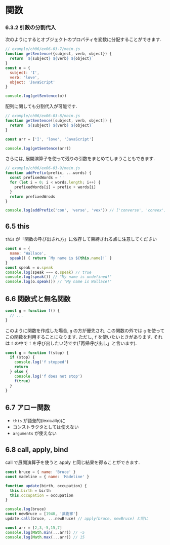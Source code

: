 # 関数

### 6.3.2 引数の分割代入

次のようにするとオブジェクトのプロパティを変数に分配することができます.
```js
// example/ch06/ex06-03-7/main.js
function getSentence({subject, verb, object}) {
  return `${subject} ${verb} ${object}`
}
const o = {
  subject: 'I',
  verb: 'love',
  object: 'JavaScript'
}

console.log(getSentence(o))
```

配列に関しても分割代入が可能です.
```js
// example/ch06/ex06-03-8/main.js
function getSentence([subject, verb, object]) {
  return `${subject} ${verb} ${object}`
}

const arr = ['I', 'love', 'JavaScript']

console.log(getSentence(arr))
```

さらには, 展開演算子を使って残りの引数をまとめてしまうこともできます.

```js
// example/ch06/ex06-03-9/main.js
function addPrefix(prefix, ...words) {
  const prefixedWords = ''
  for (let i = 0; i < words.length; i++) {
    prefixedWords[i] = prefix + words[i]
  }
  return prefixedWrods
}

console.log(addPrefix('con', 'verse', 'vex')) // ['converse', 'convex']
```

## 6.5 this
`this` が「関数の呼び出され方」に依存して束縛される点に注意してください

```js
const o = {
  name: 'Wallace',
  speak() { return `My name is ${this.name}!` }
}
const speak = o.speak
console.log(speak === o.speak) // true
console.log(speak()) // "My name is undefined!"
console.log(o.speak()) // "My name is Wallace!"

```

## 6.6 関数式と無名関数

```js
const g = function f() {
  // ...
}
```
このように関数を作成した場合, `g` の方が優先され, この関数の外では `g` を使ってこの関数を利用することになります.
ただし, `f` を使いたいときがあります. それは `f` の中で `f` を呼び出したい時です(「再帰呼び出し」と言います).

```js
const g = function f(stop) {
  if (stop) {
    console.log('f stopped')
    return 
  } else {
    console.log('f does not stop')
    f(true)
  }
}
```

## 6.7 アロー関数

- `this` が語彙的(lexically)に
- コンストラクタとしては使えない
- `arguments` が使えない

## 6.8 call, apply, bind
call で展開演算子を使うと apply と同じ結果を得ることができます.

```js
const bruce = { name: 'Bruce' }
const madeline = { name: 'Madeline' }

function update(birth, occupation) {
  this.birth = birth
  this.occupation = occupation
}

console.log(bruce)
const newBruce = [1940, '武術家']
update.call(bruce, ...newBruce) // apply(bruce, newBruce) と同じ
```

```js
const arr = [2,3,-5,15,7]
console.log(Math.min(...arr)) // -5
console.log(Math.max(...arr)) // 15
```

